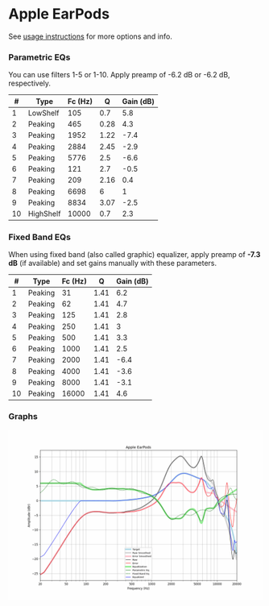 # Apple EarPods
See [usage instructions](https://github.com/jaakkopasanen/AutoEq#usage) for more options and info.

### Parametric EQs
You can use filters 1-5 or 1-10. Apply preamp of -6.2 dB or -6.2 dB, respectively.

|   # | Type      |   Fc (Hz) |    Q |   Gain (dB) |
|-----|-----------|-----------|------|-------------|
|   1 | LowShelf  |       105 | 0.7  |         5.8 |
|   2 | Peaking   |       465 | 0.28 |         4.3 |
|   3 | Peaking   |      1952 | 1.22 |        -7.4 |
|   4 | Peaking   |      2884 | 2.45 |        -2.9 |
|   5 | Peaking   |      5776 | 2.5  |        -6.6 |
|   6 | Peaking   |       121 | 2.7  |        -0.5 |
|   7 | Peaking   |       209 | 2.16 |         0.4 |
|   8 | Peaking   |      6698 | 6    |         1   |
|   9 | Peaking   |      8834 | 3.07 |        -2.5 |
|  10 | HighShelf |     10000 | 0.7  |         2.3 |

### Fixed Band EQs
When using fixed band (also called graphic) equalizer, apply preamp of **-7.3 dB** (if available) and set gains manually with these parameters.

|   # | Type    |   Fc (Hz) |    Q |   Gain (dB) |
|-----|---------|-----------|------|-------------|
|   1 | Peaking |        31 | 1.41 |         6.2 |
|   2 | Peaking |        62 | 1.41 |         4.7 |
|   3 | Peaking |       125 | 1.41 |         2.8 |
|   4 | Peaking |       250 | 1.41 |         3   |
|   5 | Peaking |       500 | 1.41 |         3.3 |
|   6 | Peaking |      1000 | 1.41 |         2.5 |
|   7 | Peaking |      2000 | 1.41 |        -6.4 |
|   8 | Peaking |      4000 | 1.41 |        -3.6 |
|   9 | Peaking |      8000 | 1.41 |        -3.1 |
|  10 | Peaking |     16000 | 1.41 |         4.6 |

### Graphs
![](./Apple%20EarPods.png)
